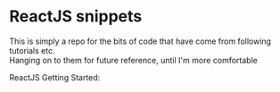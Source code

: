 # ReactJS snippets 

This is simply a repo for the bits of code that have come from following tutorials etc.  
Hanging on to them for future reference, until I'm more comfortable

ReactJS Getting Started: 
